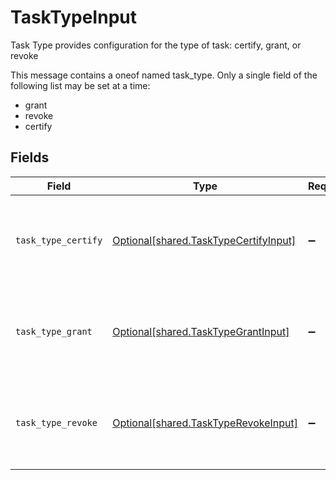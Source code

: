 # TaskTypeInput

Task Type provides configuration for the type of task: certify, grant, or revoke

This message contains a oneof named task_type. Only a single field of the following list may be set at a time:
  - grant
  - revoke
  - certify



## Fields

| Field                                                                                        | Type                                                                                         | Required                                                                                     | Description                                                                                  |
| -------------------------------------------------------------------------------------------- | -------------------------------------------------------------------------------------------- | -------------------------------------------------------------------------------------------- | -------------------------------------------------------------------------------------------- |
| `task_type_certify`                                                                          | [Optional[shared.TaskTypeCertifyInput]](undefined/models/shared/tasktypecertifyinput.md)     | :heavy_minus_sign:                                                                           | The TaskTypeCertify message indicates that a task is a certify task and all related details. |
| `task_type_grant`                                                                            | [Optional[shared.TaskTypeGrantInput]](undefined/models/shared/tasktypegrantinput.md)         | :heavy_minus_sign:                                                                           | The TaskTypeGrant message indicates that a task is a grant task and all related details.     |
| `task_type_revoke`                                                                           | [Optional[shared.TaskTypeRevokeInput]](undefined/models/shared/tasktyperevokeinput.md)       | :heavy_minus_sign:                                                                           | The TaskTypeRevoke message indicates that a task is a revoke task and all related details.   |
